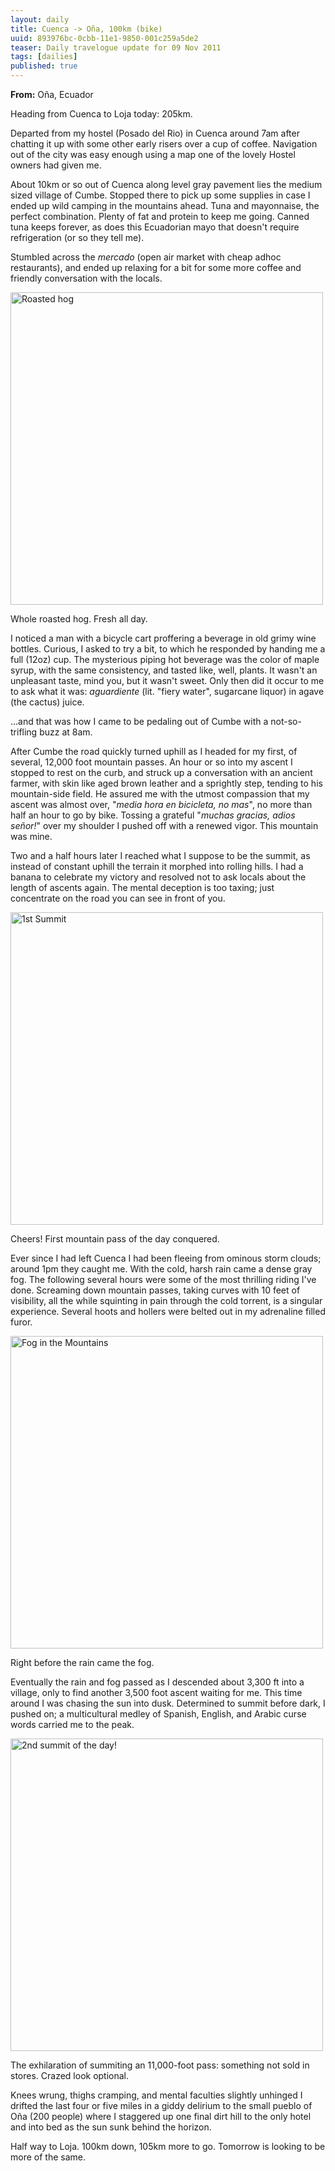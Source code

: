 ```yaml
---
layout: daily
title: Cuenca -> Oña, 100km (bike)
uuid: 893976bc-0cbb-11e1-9850-001c259a5de2
teaser: Daily travelogue update for 09 Nov 2011
tags: [dailies]
published: true
---
```


**From:** Oña, Ecuador

Heading from Cuenca to Loja today: 205km.

Departed from my hostel (Posado del Rio) in Cuenca around 7am after chatting it up with some other early risers over a cup of coffee. Navigation out of the city was easy enough using a map one of the lovely Hostel owners had given me.

About 10km or so out of Cuenca along level gray pavement lies the medium sized village of Cumbe. Stopped there to pick up some supplies in case I ended up wild camping in the mountains ahead. Tuna and mayonnaise, the perfect combination. Plenty of fat and protein to keep me going. Canned tuna keeps forever, as does this Ecuadorian mayo that doesn't require refrigeration (or so they tell me).

Stumbled across the *mercado* (open air market with cheap adhoc restaurants),
and ended up relaxing for a bit for some more coffee and friendly conversation
with the locals.

<div class="caption">
<a href="http://www.flickr.com/photos/ramblurr/6337971148/" title="Roasted hog by Ramblurr, on Flickr"><img src="http://farm7.static.flickr.com/6052/6337971148_d3d9ddec27.jpg" width="500" alt="Roasted hog"></a>
<p>Whole roasted hog. Fresh all day.</p>
</div>

I noticed a man with a bicycle cart proffering a
beverage in old grimy wine bottles. Curious, I asked to try a bit, to which he
responded by handing me a full (12oz) cup. The mysterious piping hot beverage was the
color of maple syrup, with the same consistency, and tasted like, well, plants. It wasn't an unpleasant taste, mind you, but it wasn't sweet. Only then did it occur to me to ask what it was: *aguardiente* (lit. "fiery water", sugarcane liquor) in agave (the cactus) juice.

...and that was how I came to be pedaling out of Cumbe with a not-so-trifling buzz at
8am.

After Cumbe the road quickly turned uphill as I headed for my first, of several, 12,000 foot mountain passes. An hour or so into my ascent I stopped to rest on the
curb, and struck up a conversation with an ancient farmer, with skin like aged
brown leather and a sprightly step, tending to his mountain-side field. He
assured me with the utmost compassion that my ascent was almost over,
"*media hora en bicicleta, no mas*", no more than half an hour to go by bike. Tossing a grateful "*muchas gracias, adios señor!*" over my shoulder I pushed off with a renewed vigor. This mountain was mine.

Two and a half hours later I reached what I suppose to be the summit, as instead
of constant uphill the terrain it morphed into rolling hills. I had a banana
to celebrate my victory and resolved not to ask locals about the length of ascents again. The mental deception is too taxing; just concentrate on the road you can see in front of you.

<div class="caption">
<a href="http://www.flickr.com/photos/ramblurr/6337969762/" title="1st Summit by Ramblurr, on Flickr"><img src="http://farm7.static.flickr.com/6214/6337969762_ab0009d52a.jpg" width="500" alt="1st Summit"></a>
<p>Cheers! First mountain pass of the day conquered.</p>
</div>

Ever since I had left Cuenca I had been fleeing from ominous storm clouds; around
1pm they caught me. With the cold, harsh rain came a dense gray fog. The following several hours were some of the most thrilling riding I've done. Screaming down mountain passes, taking curves with 10 feet of visibility, all the while squinting in pain through the cold torrent, is a singular experience. Several hoots and hollers were belted out in my adrenaline filled furor.

<div class="caption">
<a href="http://www.flickr.com/photos/ramblurr/6337977652/" title="Fog in the Mountains by Ramblurr, on Flickr"><img src="http://farm7.static.flickr.com/6054/6337977652_c12147d084.jpg" width="500" alt="Fog in the Mountains"></a>
<p>Right before the rain came the fog.</p>
</div>

Eventually the rain and fog passed as I descended about 3,300 ft into a village, only to find another 3,500 foot ascent waiting for me. This time around I was chasing the sun into dusk. Determined to summit before dark, I pushed on; a multicultural medley of Spanish, English, and Arabic curse words carried me to the peak.

<div class="caption">
<a href="http://www.flickr.com/photos/ramblurr/6337978548/" title="2nd summit of the day! by Ramblurr, on Flickr"><img src="http://farm7.static.flickr.com/6239/6337978548_f7bcf3b484.jpg" width="500" alt="2nd summit of the day!"></a>
<p>The exhilaration of summiting an 11,000-foot pass: something not sold in stores. Crazed look optional.</p>
</div>

Knees wrung, thighs cramping, and mental faculties slightly unhinged I drifted the last four or five miles in a giddy delirium to the small pueblo of Oña (200 people) where I staggered up one final dirt hill to the only hotel and into bed as the sun sunk behind the horizon.

Half way to Loja. 100km down, 105km more to go. Tomorrow is looking to be more of the same.

